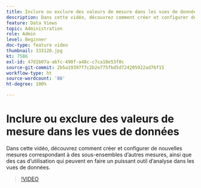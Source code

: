 ```yaml
---
title: Inclure ou exclure des valeurs de mesure dans les vues de données
description: Dans cette vidéo, découvrez comment créer et configurer de nouvelles mesures correspondant à des sous-ensembles d’autres mesures, ainsi que des cas d’utilisation qui peuvent en faire un puissant outil d’analyse dans les vues de données.
feature: Data Views
topic: Administration
role: Admin
level: Beginner
doc-type: feature video
thumbnail: 333120.jpg
kt: 7586
exl-id: 47d1b07a-a6fc-490f-a48c-c7ca18e53f0c
source-git-commit: 2b5a19397f7c2b2e775fbd5d724205922ad76f15
workflow-type: ht
source-wordcount: '86'
ht-degree: 100%

---
```


# Inclure ou exclure des valeurs de mesure dans les vues de données

Dans cette vidéo, découvrez comment créer et configurer de nouvelles mesures correspondant à des sous-ensembles d’autres mesures, ainsi que des cas d’utilisation qui peuvent en faire un puissant outil d’analyse dans les vues de données.

>[!VIDEO](https://video.tv.adobe.com/v/333120/?quality=12&learn=on)
